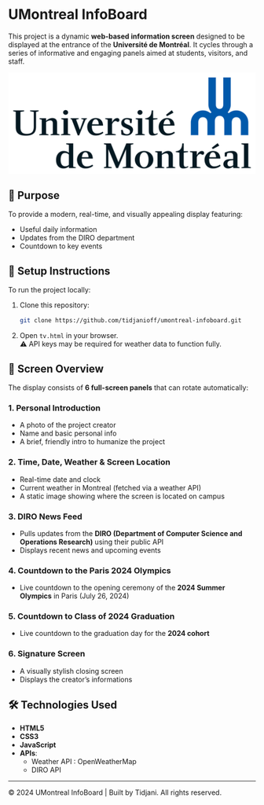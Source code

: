 # UMontreal InfoBoard

This project is a dynamic **web-based information screen** designed to be displayed at the entrance of the **Université de Montréal**. It cycles through a series of informative and engaging panels aimed at students, visitors, and staff.

<p align="center">
  <img src="diro/udemlogo.png">
</p>

## 🎯 Purpose

To provide a modern, real-time, and visually appealing display featuring:

- Useful daily information  
- Updates from the DIRO department  
- Countdown to key events  

## 🚀 Setup Instructions

To run the project locally:

1. Clone this repository:
   ```bash
   git clone https://github.com/tidjanioff/umontreal-infoboard.git 
    ```

2. Open `tv.html` in your browser.  
⚠️ API keys may be required for weather data to function fully.

## 🧩 Screen Overview

The display consists of **6 full-screen panels** that can rotate automatically:

### 1. Personal Introduction

- A photo of the project creator  
- Name and basic personal info  
- A brief, friendly intro to humanize the project  

### 2. Time, Date, Weather & Screen Location

- Real-time date and clock  
- Current weather in Montreal (fetched via a weather API)  
- A static image showing where the screen is located on campus

### 3. DIRO News Feed

- Pulls updates from the **DIRO (Department of Computer Science and Operations Research)** using their public API  
- Displays recent news and upcoming events  

### 4. Countdown to the Paris 2024 Olympics

- Live countdown to the opening ceremony of the **2024 Summer Olympics** in Paris (July 26, 2024)  

### 5. Countdown to Class of 2024 Graduation

- Live countdown to the graduation day for the **2024 cohort**   

### 6. Signature Screen

- A visually stylish closing screen  
- Displays the creator’s informations 

## 🛠️ Technologies Used

- **HTML5**  
- **CSS3** 
- **JavaScript** 
- **APIs**:  
  - Weather API : OpenWeatherMap
  - DIRO API  


---

© 2024 UMontreal InfoBoard | Built by Tidjani. All rights reserved.
